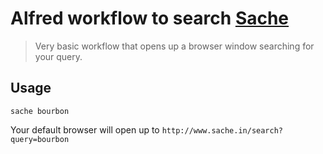 # Alfred workflow to search [Sache](http://sache.in)

> Very basic workflow that opens up a browser window searching for your query.

## Usage

```text
sache bourbon
```

Your default browser will open up to `http://www.sache.in/search?query=bourbon`